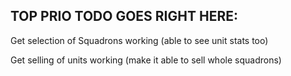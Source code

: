 

## TOP PRIO TODO GOES RIGHT HERE:


Get selection of Squadrons working (able to see unit stats too)

Get selling of units working (make it able to sell whole squadrons)


